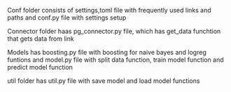 Conf folder consists of settings,toml file with frequently used links and paths and conf.py file with settings setup

Connector folder haas pg_connector.py file, which has get_data funchtion that gets data from link

Models has boosting.py file with boosting for naive bayes and logreg funtions and model.py file with split data function, train model function and predict model function

util folder has util.py file with save model and load model functions 